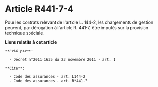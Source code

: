 # Article R441-7-4

Pour les contrats relevant de l'article L. 144-2, les chargements de gestion peuvent, par dérogation à l'article R. 441-7,
être imputés sur la provision technique spéciale.

**Liens relatifs à cet article**

	**Créé par**:

	  - Décret n°2011-1635 du 23 novembre 2011 - art. 1

	**Cite**:

	  - Code des assurances - art. L144-2
	  - Code des assurances - art. R*441-7
